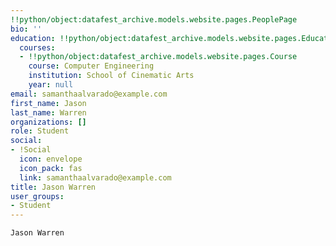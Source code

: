 ```yaml
---
!!python/object:datafest_archive.models.website.pages.PeoplePage
bio: ''
education: !!python/object:datafest_archive.models.website.pages.Education
  courses:
  - !!python/object:datafest_archive.models.website.pages.Course
    course: Computer Engineering
    institution: School of Cinematic Arts
    year: null
email: samanthaalvarado@example.com
first_name: Jason
last_name: Warren
organizations: []
role: Student
social:
- !Social
  icon: envelope
  icon_pack: fas
  link: samanthaalvarado@example.com
title: Jason Warren
user_groups:
- Student
---
```


    Jason Warren
    